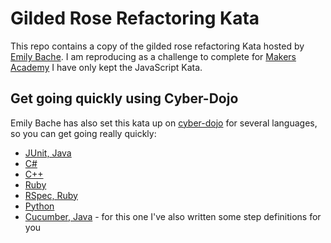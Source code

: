 # Gilded Rose Refactoring Kata

This repo contains a copy of the gilded rose refactoring Kata hosted by [Emily Bache](https://github.com/emilybache/GildedRose-Refactoring-Kata/tree/master/GildedRoseRequirements.txt). I am reproducing as a challenge to complete for [Makers Academy](http://www.makersacademy.com/)
I have only kept the JavaScript Kata.


## Get going quickly using Cyber-Dojo

Emily Bache has also set this kata up on [cyber-dojo](http://cyber-dojo.org) for several languages, so you can get going really quickly:

- [JUnit, Java](http://cyber-dojo.org/forker/fork/751DD02C4C?avatar=snake&tag=8)
- [C#](http://cyber-dojo.org/forker/fork/5C5AC766B0?avatar=koala&tag=3)
- [C++](http://cyber-dojo.org/forker/fork/AA86ECBCC9?avatar=rhino&tag=7)
- [Ruby](http://cyber-dojo.org/forker/fork/A8943EAF92?avatar=hippo&tag=9)
- [RSpec, Ruby](http://cyber-dojo.org/forker/fork/8E58B0AD16?avatar=raccoon&tag=3)
- [Python](http://cyber-dojo.org/forker/fork/297041AA7A?avatar=lion&tag=4)
- [Cucumber, Java](http://cyber-dojo.org/forker/fork/0F82D4BA89?avatar=gorilla&tag=48) - for this one I've also written some step definitions for you
